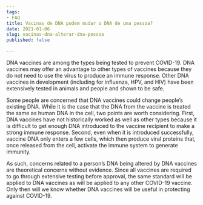 ```yaml
---
tags:
- FAQ
title: Vacinas de DNA podem mudar o DNA de uma pessoa?
date: 2021-01-06
slug: vacinas-dna-alterar-dna-pessoa
published: false

---
```

DNA vaccines are among the types being tested to prevent COVID-19. DNA vaccines may offer an advantage to other types of vaccines because they do not need to use the virus to produce an immune response. Other DNA vaccines in development (including for influenza, HPV, and HIV) have been extensively tested in animals and people and shown to be safe.

Some people are concerned that DNA vaccines could change people’s existing DNA. While it is the case that the DNA from the vaccine is treated the same as human DNA in the cell, two points are worth considering. First, DNA vaccines have not historically worked as well as other types because it is difficult to get enough DNA introduced to the vaccine recipient to make a strong immune response. Second, even when it is introduced successfully, vaccine DNA only enters a few cells, which then produce viral proteins that, once released from the cell, activate the immune system to generate immunity.

As such, concerns related to a person’s DNA being altered by DNA vaccines are theoretical concerns without evidence. Since all vaccines are required to go through extensive testing before approval, the same standard will be applied to DNA vaccines as will be applied to any other COVID-19 vaccine. Only then will we know whether DNA vaccines will be useful in protecting against COVID-19.